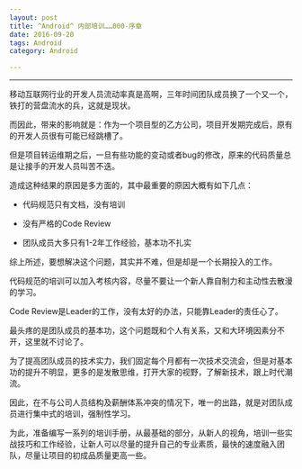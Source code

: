 ```yaml
---
layout: post
title: ^Android^ 内部培训……000-序章
date: 2016-09-20
tags: Android
category: Android

---
```


***

移动互联网行业的开发人员流动率真是高啊，三年时间团队成员换了一个又一个，铁打的营盘流水的兵，这就是现状。

而因此，带来的影响就是：作为一个项目型的乙方公司，项目开发期完成后，原有的开发人员很有可能已经跳槽了。

但是项目转运维期之后，一旦有些功能的变动或者bug的修改，原来的代码质量总是让接手的开发人员叫苦不迭。

造成这种结果的原因是多方面的，其中最重要的原因大概有如下几点：

* 代码规范只有文档，没有培训

* 没有严格的Code Review

* 团队成员大多只有1-2年工作经验，基本功不扎实

综上所述，要想解决这个问题，其实并不难，但是却是一个长期投入的工作。

代码规范的培训可以加入考核内容，尽量不要让一个新人靠自制力和主动性去散漫的学习。

Code Review是Leader的工作，没有太好的办法，只能靠Leader的责任心了。

最头疼的是团队成员的基本功，这个问题既和个人有关系，又和大环境因素分不开，这里就不讨论了。

为了提高团队成员的技术实力，我们固定每个月都有一次技术交流会，但是对基本功的提升不明显，更多的是发散思维，打开大家的视野，了解新技术，跟上时代潮流。

因此，在不与公司人员结构及薪酬体系冲突的情况下，唯一的出路，就是对团队成员进行集中式的培训，强制性学习。

为此，准备编写一系列的培训手册，从最基础的部分，从新人的视角，培训一些实战技巧和工作经验，让新人可以尽量的提升自己的专业素质，最快的速度融入团队，尽量让项目的初成品质量更高一些。
